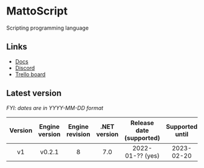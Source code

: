 # MattoScript
Scripting programming language

## Links
- [Docs](https://github.com/Matto58/MattoScript/wiki/Documentation)
- [Discord](https://discord.gg/2R2aC5NTd7)
- [Trello board](https://trello.com/b/nGJyW8r9/mattoscript)


## Latest version
*FYI: dates are in YYYY-MM-DD format*

| Version | Engine version | Engine revision | .NET version | Release date (supported) | Supported until |
|:-:|:-:|:-:|:-:|:-:|:-:|
| v1 | v0.2.1 | 8 | 7.0 | 2022-01-?? (yes) | 2023-02-20 |
